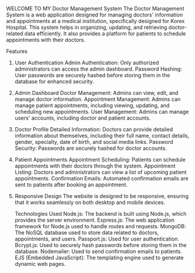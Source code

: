 WELCOME TO MY Doctor Management System
The Doctor Management System is a web application designed for managing doctors' information and appointments at a medical institution, specifically designed for Korex Hospital. This system helps in organizing, updating, and retrieving doctor-related data efficiently. It also provides a platform for patients to schedule appointments with their doctors.

Features

1. User Authentication
   Admin Authentication: Only authorized administrators can access the admin dashboard.
   Password Hashing: User passwords are securely hashed before storing them in the database for enhanced security.

2. Admin Dashboard
   Doctor Management: Admins can view, edit, and manage doctor information.
   Appointment Management: Admins can manage patient appointments, including viewing, updating, and scheduling new appointments.
   User Management: Admins can manage users' accounts, including doctor and patient accounts.

3. Doctor Profile
   Detailed Information: Doctors can provide detailed information about themselves, including their full name, contact details, gender, specialty, date of birth, and social media links.
   Password Security: Passwords are securely hashed for doctor accounts.

4. Patient Appointments
   Appointment Scheduling: Patients can schedule appointments with their doctors through the system.
   Appointment Listing: Doctors and administrators can view a list of upcoming patient appointments.
   Confirmation Emails: Automated confirmation emails are sent to patients after booking an appointment.

5. Responsive Design
   The website is designed to be responsive, ensuring that it works seamlessly on both desktop and mobile devices.

   Technologies Used
   Node.js: The backend is built using Node.js, which provides the server environment.
   Express.js: The web application framework for Node.js used to handle routes and requests.
   MongoDB: The NoSQL database used to store data related to doctors, appointments, and users.
   Passport.js: Used for user authentication.
   Bcrypt.js: Used to securely hash passwords before storing them in the database.
   Nodemailer: Used to send confirmation emails to patients.
   EJS (Embedded JavaScript): The templating engine used to generate dynamic web pages.
